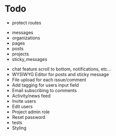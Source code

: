 # Todo

- protect routes

* messages
* organizations
* pages
* posts
* projects
* sticky_messages

- chat feature scroll to bottom, notifications, etc...
- WYSIWYG Editor for posts and sticky message
- File upload for each issue/comment
- Add tagging for users input field
- Email subscribing to comments
- Activity/news feed
- Invite users
- Edit users
- Project admin role
- Reset password
- tests
- Styling

